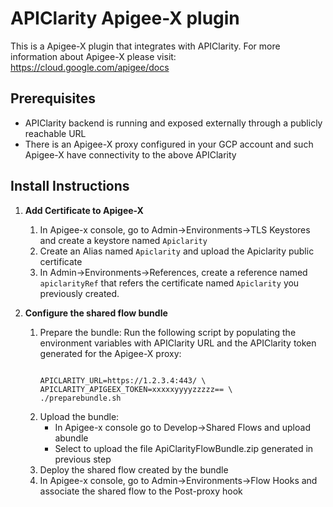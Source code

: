 # APIClarity Apigee-X plugin

This is a Apigee-X plugin that integrates with APIClarity.
For more information about Apigee-X please visit: https://cloud.google.com/apigee/docs


## Prerequisites

* APIClarity backend is running and exposed externally through a publicly reachable URL
* There is an Apigee-X proxy configured in your GCP account and such Apigee-X have connectivity to the above APIClarity

## Install Instructions

1. **Add Certificate to Apigee-X**

    1. In Apigee-x console, go to Admin->Environments->TLS Keystores and create a keystore named `Apiclarity`
    2. Create an Alias named `Apiclarity` and upload the Apiclarity public certificate
    3. In Admin->Environments->References, create a reference named `apiclarityRef` that refers the certificate named `Apiclarity` you previously created.

2. **Configure the shared flow bundle**
   1. Prepare the bundle:
       Run the following script by populating the environment variables with APIClarity URL and the APIClarity token generated for the Apigee-X proxy:
       ```shell
       
       APICLARITY_URL=https://1.2.3.4:443/ \
       APICLARITY_APIGEEX_TOKEN=xxxxxyyyyzzzzz== \
       ./preparebundle.sh
       ```
    2. Upload the bundle: 
       * In Apigee-x console go to Develop->Shared Flows and upload abundle 
       * Select to upload the file ApiClarityFlowBundle.zip generated in previous step
    3. Deploy the shared flow created by the bundle
    4. In Apigee-x console, go to Admin->Environments->Flow Hooks and associate the shared flow to the Post-proxy hook 
    
